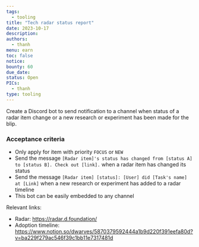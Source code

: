 ```yaml
---
tags:
  - tooling
title: "Tech radar status report"
date: 2023-10-17
description:
authors:
  - thanh
menu: earn
toc: false
notice:
bounty: 60
due_date:
status: Open
PICs:
  - thanh
type: tooling
---
```


Create a Discord bot to send notification to a channel when status of a radar item change or a new research or experiment has been made for the blip.

### Acceptance criteria

- Only apply for item with priority `FOCUS` or `NEW`
- Send the message `[Radar item]'s status has changed from [status A] to [status B]. Check out [link].` when a radar item has changed its status
- Send the message `[Radar item] [status]: [User] did [Task's name] at [Link]` when a new research or experiment has added to a radar timeline
- This bot can be easily embedded to any channel

Relevant links:

- Radar: https://radar.d.foundation/
- Adoption timeline: https://www.notion.so/dwarves/5870379592444a1b9d220f391eefa80d?v=ba229f279ac546f39c1bb11e7317481d
